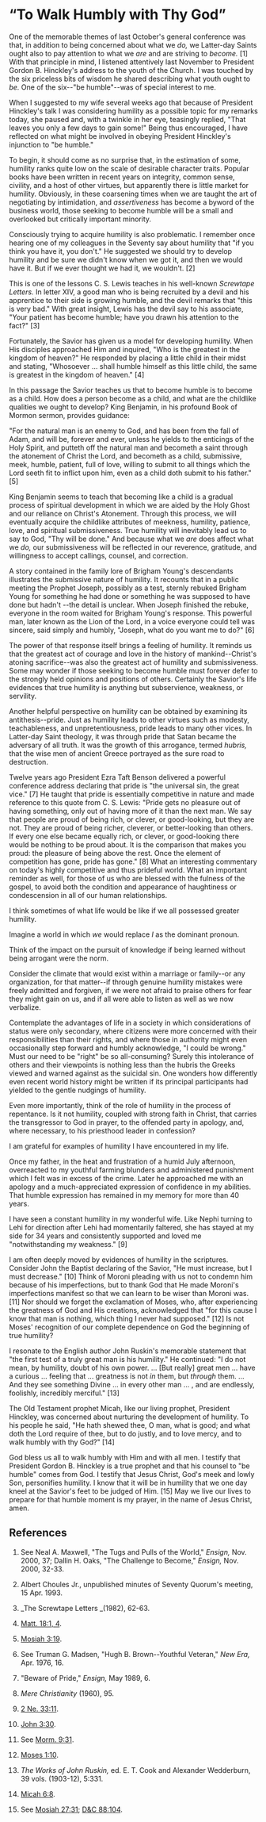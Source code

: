 # “To Walk Humbly with Thy God”

One of the memorable themes of last October's general conference was that, in
addition to being concerned about what we _do,_ we Latter-day Saints ought
also to pay attention to what we _are_ and are striving to _become._ [1]  With
that principle in mind, I listened attentively last November to President
Gordon B. Hinckley's address to the youth of the Church. I was touched by the
six priceless bits of wisdom he shared describing what youth ought to _be._
One of the six--"be humble"--was of special interest to me.

When I suggested to my wife several weeks ago that because of President
Hinckley's talk I was considering humility as a possible topic for my remarks
today, she paused and, with a twinkle in her eye, teasingly replied, "That
leaves you only a few days to gain some!" Being thus encouraged, I have
reflected on what might be involved in obeying President Hinckley's injunction
to "be humble."

To begin, it should come as no surprise that, in the estimation of some,
humility ranks quite low on the scale of desirable character traits. Popular
books have been written in recent years on integrity, common sense, civility,
and a host of other virtues, but apparently there is little market for
humility. Obviously, in these coarsening times when we are taught the art of
negotiating by intimidation, and _assertiveness_ has become a byword of the
business world, those seeking to become humble will be a small and overlooked
but critically important minority.

Consciously trying to acquire humility is also problematic. I remember once
hearing one of my colleagues in the Seventy say about humility that "if you
think you have it, you don't." He suggested we should try to develop humility
and be sure we didn't know when we got it, and then we would have it. But if
we ever thought we had it, we wouldn't. [2]

This is one of the lessons C. S. Lewis teaches in his well-known _Screwtape
Letters._ In letter XIV, a good man who is being recruited by a devil and his
apprentice to their side is growing humble, and the devil remarks that "this
is very bad." With great insight, Lewis has the devil say to his associate,
"Your patient has become humble; have you drawn his attention to the fact?"
[3]

Fortunately, the Savior has given us a model for developing humility. When His
disciples approached Him and inquired, "Who is the greatest in the kingdom of
heaven?" He responded by placing a little child in their midst and stating,
"Whosoever ... shall humble himself as this little child, the same is greatest
in the kingdom of heaven." [4]

In this passage the Savior teaches us that to become humble is to become as a
child. How does a person become as a child, and what are the childlike
qualities we ought to develop? King Benjamin, in his profound Book of Mormon
sermon, provides guidance:

"For the natural man is an enemy to God, and has been from the fall of Adam,
and will be, forever and ever, unless he yields to the enticings of the Holy
Spirit, and putteth off the natural man and becometh a saint through the
atonement of Christ the Lord, and becometh as a child, submissive, meek,
humble, patient, full of love, willing to submit to all things which the Lord
seeth fit to inflict upon him, even as a child doth submit to his father." [5]

King Benjamin seems to teach that becoming like a child is a gradual process
of spiritual development in which we are aided by the Holy Ghost and our
reliance on Christ's Atonement. Through this process, we will eventually
acquire the childlike attributes of meekness, humility, patience, love, and
spiritual submissiveness. True humility will inevitably lead us to say to God,
"Thy will be done." And because what we _are_ does affect what we _do,_ our
submissiveness will be reflected in our reverence, gratitude, and willingness
to accept callings, counsel, and correction.

A story contained in the family lore of Brigham Young's descendants
illustrates the submissive nature of humility. It recounts that in a public
meeting the Prophet Joseph, possibly as a test, sternly rebuked Brigham Young
for something he had done or something he was supposed to have done but hadn't
--the detail is unclear. When Joseph finished the rebuke, everyone in the room
waited for Brigham Young's response. This powerful man, later known as the
Lion of the Lord, in a voice everyone could tell was sincere, said simply and
humbly, "Joseph, what do you want me to do?" [6]

The power of that response itself brings a feeling of humility. It reminds us
that the greatest act of courage and love in the history of mankind--Christ's
atoning sacrifice--was also the greatest act of humility and submissiveness.
Some may wonder if those seeking to become humble must forever defer to the
strongly held opinions and positions of others. Certainly the Savior's life
evidences that true humility is anything but subservience, weakness, or
servility.

Another helpful perspective on humility can be obtained by examining its
antithesis--pride. Just as humility leads to other virtues such as modesty,
teachableness, and unpretentiousness, pride leads to many other vices. In
Latter-day Saint theology, it was through pride that Satan became the
adversary of all truth. It was the growth of this arrogance, termed _hubris,_
that the wise men of ancient Greece portrayed as the sure road to destruction.

Twelve years ago President Ezra Taft Benson delivered a powerful conference
address declaring that pride is "the universal sin, the great vice." [7]  He
taught that pride is essentially competitive in nature and made reference to
this quote from C. S. Lewis: "Pride gets no pleasure out of having something,
only out of having more of it than the next man. We say that people are proud
of being rich, or clever, or good-looking, but they are not. They are proud of
being richer, cleverer, or better-looking than others. If every one else
became equally rich, or clever, or good-looking there would be nothing to be
proud about. It is the comparison that makes you proud: the pleasure of being
above the rest. Once the element of competition has gone, pride has gone." [8]
What an interesting commentary on today's highly competitive and thus prideful
world. What an important reminder as well, for those of us who are blessed
with the fulness of the gospel, to avoid both the condition and appearance of
haughtiness or condescension in all of our human relationships.

I think sometimes of what life would be like if we all possessed greater
humility.

Imagine a world in which _we_ would replace _I_ as the dominant pronoun.

Think of the impact on the pursuit of knowledge if being learned without being
arrogant were the norm.

Consider the climate that would exist within a marriage or family--or any
organization, for that matter--if through genuine humility mistakes were
freely admitted and forgiven, if we were not afraid to praise others for fear
they might gain on us, and if all were able to listen as well as we now
verbalize.

Contemplate the advantages of life in a society in which considerations of
status were only secondary, where citizens were more concerned with their
responsibilities than their rights, and where those in authority might even
occasionally step forward and humbly acknowledge, "I could be wrong." Must our
need to be "right" be so all-consuming? Surely this intolerance of others and
their viewpoints is nothing less than the hubris the Greeks viewed and warned
against as the suicidal sin. One wonders how differently even recent world
history might be written if its principal participants had yielded to the
gentle nudgings of humility.

Even more importantly, think of the role of humility in the process of
repentance. Is it not humility, coupled with strong faith in Christ, that
carries the transgressor to God in prayer, to the offended party in apology,
and, where necessary, to his priesthood leader in confession?

I am grateful for examples of humility I have encountered in my life.

Once my father, in the heat and frustration of a humid July afternoon,
overreacted to my youthful farming blunders and administered punishment which
I felt was in excess of the crime. Later he approached me with an apology and
a much-appreciated expression of confidence in my abilities. That humble
expression has remained in my memory for more than 40 years.

I have seen a constant humility in my wonderful wife. Like Nephi turning to
Lehi for direction after Lehi had momentarily faltered, she has stayed at my
side for 34 years and consistently supported and loved me "notwithstanding my
weakness." [9]

I am often deeply moved by evidences of humility in the scriptures. Consider
John the Baptist declaring of the Savior, "He must increase, but I must
decrease." [10]  Think of Moroni pleading with us not to condemn him because
of his imperfections, but to thank God that He made Moroni's imperfections
manifest so that we can learn to be wiser than Moroni was. [11]  Nor should we
forget the exclamation of Moses, who, after experiencing the greatness of God
and His creations, acknowledged that "for this cause I know that man is
nothing, which thing I never had supposed." [12]  Is not Moses' recognition of
our complete dependence on God the beginning of true humility?

I resonate to the English author John Ruskin's memorable statement that "the
first test of a truly great man is his humility." He continued: "I do not
mean, by humility, doubt of his own power. ... [But really] great men ... have a
curious ... feeling that ... greatness is not _in_ them, but _through_ them. ... And
they see something Divine ... in every other man ... , and are endlessly,
foolishly, incredibly merciful." [13]

The Old Testament prophet Micah, like our living prophet, President Hinckley,
was concerned about nurturing the development of humility. To his people he
said, "He hath shewed thee, O man, what is good; and what doth the Lord
require of thee, but to do justly, and to love mercy, and to walk humbly with
thy God?" [14]

God bless us all to walk humbly with Him and with all men. I testify that
President Gordon B. Hinckley is a true prophet and that his counsel to "be
humble" comes from God. I testify that Jesus Christ, God's meek and lowly Son,
personifies humility. I know that it will be in humility that we one day kneel
at the Savior's feet to be judged of Him. [15]  May we live our lives to
prepare for that humble moment is my prayer, in the name of Jesus Christ,
amen.

## References

  1.  See Neal A. Maxwell, "The Tugs and Pulls of the World," _Ensign,_ Nov. 2000, 37; Dallin H. Oaks, "The Challenge to Become," _Ensign,_ Nov. 2000, 32-33.

  2.  Albert Choules Jr., unpublished minutes of Seventy Quorum's meeting, 15 Apr. 1993.

  3.   _The Screwtape Letters _(1982), 62-63.

  4.   [Matt. 18:1, 4](https://www.lds.org/scriptures/nt/matt/18.1%2C4?lang=eng#0).

  5.   [Mosiah 3:19](https://www.lds.org/scriptures/bofm/mosiah/3.19?lang=eng#18).

  6.  See Truman G. Madsen, "Hugh B. Brown--Youthful Veteran," _New Era,_ Apr. 1976, 16.

  7.  "Beware of Pride," _Ensign,_ May 1989, 6.

  8.   _Mere Christianity_ (1960), 95.

  9.   [2 Ne. 33:11](https://www.lds.org/scriptures/bofm/2-ne/33.11?lang=eng#10).

  10.   [John 3:30](https://www.lds.org/scriptures/nt/john/3.30?lang=eng#29).

  11.  See [Morm. 9:31](https://www.lds.org/scriptures/bofm/morm/9.31?lang=eng#30).

  12.   [Moses 1:10](https://www.lds.org/scriptures/pgp/moses/1.10?lang=eng#9).

  13.   _The Works of John Ruskin,_ ed. E. T. Cook and Alexander Wedderburn, 39 vols. (1903-12), 5:331.

  14.   [Micah 6:8](https://www.lds.org/scriptures/ot/micah/6.8?lang=eng#7).

  15.  See [Mosiah 27:31](https://www.lds.org/scriptures/bofm/mosiah/27.31?lang=eng#30); [D&amp;C 88:104](https://www.lds.org/scriptures/dc-testament/dc/88.104?lang=eng#103).


